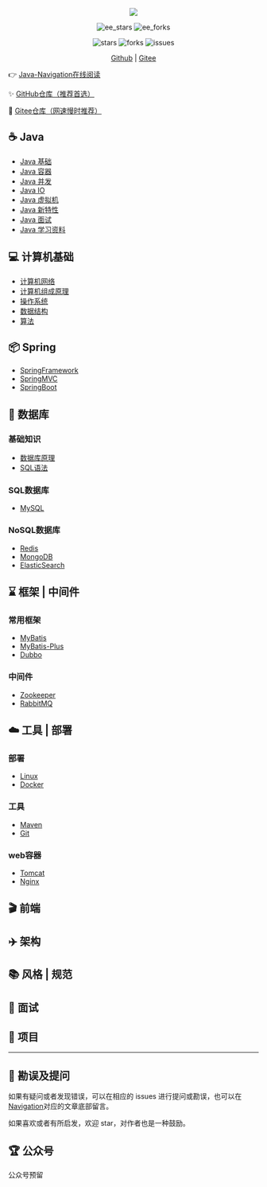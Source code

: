 <div align="center">
    <p>
        <a href="https://github.com/Snailclimb/JavaGuide" target="_blank">
            <img src="http://images.hellocode.top/logo.png" width="" />
        </a>
    </p>
    <p>
      <img src="https://gitee.com/hellocode88/Java-Navigation/badge/star.svg?theme=dark" alt="ee_stars" />
      <img src="https://gitee.com/hellocode88/Java-Navigation/badge/fork.svg?theme=dark" alt="ee_forks" />
    </p>
    <p>
        <img src="https://badgen.net/github/stars/HelloCode66/Java-Navigation?icon=github&color=4ab8a1" alt="stars" />
        <img src="https://badgen.net/github/forks/HelloCode66/Java-Navigation?icon=github&color=4ab8a1" alt="forks" />
        <img src="https://badgen.net/github/issues/HelloCode66/Java-Navigation?icon=github&color=4ab8a1" alt="issues" />
    </p>
    <p>
        <a href="https://github.com/HelloCode66/Java-Navigation" target="_blank">Github</a> |
        <a href="https://gitee.com/HelloCode88/Java-Navigation" target="_blank">Gitee</a>
    </p>  
</div>
👉 <a href="https://book.hellocode.top" target="_blank">Java-Navigation在线阅读</a>

✨ <a href="https://github.com/HelloCode66/Java-Navigation" target="_blank">GitHub仓库（推荐首选）</a>

🚂 <a href="https://gitee.com/HelloCode88/Java-Navigation" target="_blank">Gitee仓库（网速慢时推荐）</a>

## :coffee: Java

- [Java 基础]()
- [Java 容器]()
- [Java 并发]()
- [Java IO]()
- [Java 虚拟机]()
- [Java 新特性]()
- [Java 面试]()
- [Java 学习资料]()

## :computer: 计算机基础

- [计算机网络]()
- [计算机组成原理]()
- [操作系统]()
- [数据结构]()
- [算法]()

## :package: Spring

- [SpringFramework]()
- [SpringMVC]()
- [SpringBoot]()

## :floppy_disk: 数据库

### 基础知识

- [数据库原理]()
- [SQL语法]()

### SQL数据库

- [MySQL]()

### NoSQL数据库

- [Redis]()
- [MongoDB]()
- [ElasticSearch]()

## :hourglass: 框架 | 中间件

### 常用框架

- [MyBatis]()
- [MyBatis-Plus]()
- [Dubbo]()

### 中间件

- [Zookeeper]()
- [RabbitMQ]()

## :cloud: 工具 | 部署

### 部署

- [Linux]()
- [Docker]()

### 工具

- [Maven]()
- [Git]()

### web容器

- [Tomcat]()
- [Nginx]()

## :clapper: 前端

## :airplane: 架构

## :books: 风格 | 规范

## :dart: 面试

## :rocket: 项目

----

## :memo: 勘误及提问

如果有疑问或者发现错误，可以在相应的 issues 进行提问或勘误，也可以在[Navigation](https://book.hellocode.top)对应的文章底部留言。

如果喜欢或者有所启发，欢迎 star，对作者也是一种鼓励。

## :trophy: 公众号

公众号预留